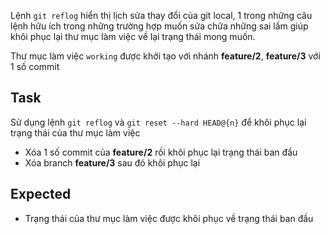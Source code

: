 Lệnh `git reflog` hiển thị lịch sửa thay đổi của git local, 1 trong những câu lệnh hữu ích trong những trường hợp muốn sửa chữa những sai lầm giúp khôi phục lại thư mục làm việc về lại trạng thái mong muốn.

Thư mục làm việc `working` được khởi tạo với nhánh **feature/2**, **feature/3** với 1 số commit

## Task
Sử dụng lệnh `git reflog` và `git reset --hard HEAD@{n}` để khôi phục lại trạng thái của thư mục làm việc

- Xóa 1 số commit của **feature/2** rồi khôi phục lại trạng thái ban đầu 
- Xóa branch **feature/3** sau đó khôi phục lại 

## Expected
- Trạng thái của thư mục làm việc được khôi phục về trạng thái ban đầu

